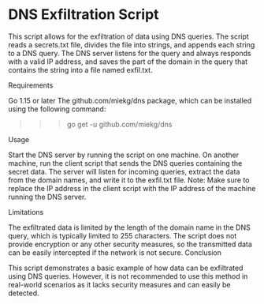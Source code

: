 # DNS Exfiltration Script

This script allows for the exfiltration of data using DNS queries. The script reads a secrets.txt file, divides the file into strings, and appends each string to a DNS query. The DNS server listens for the query and always responds with a valid IP address, and saves the part of the domain in the query that contains the string into a file named exfil.txt.

Requirements

Go 1.15 or later
The github.com/miekg/dns package, which can be installed using the following command:

>>> go get -u github.com/miekg/dns

Usage

Start the DNS server by running the script on one machine.
On another machine, run the client script that sends the DNS queries containing the secret data.
The server will listen for incoming queries, extract the data from the domain names, and write it to the exfil.txt file.
Note: Make sure to replace the IP address in the client script with the IP address of the machine running the DNS server.

Limitations

The exfiltrated data is limited by the length of the domain name in the DNS query, which is typically limited to 255 characters.
The script does not provide encryption or any other security measures, so the transmitted data can be easily intercepted if the network is not secure.
Conclusion

This script demonstrates a basic example of how data can be exfiltrated using DNS queries. However, it is not recommended to use this method in real-world scenarios as it lacks security measures and can easily be detected.
